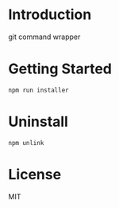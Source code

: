 # Introduction 

git command wrapper

# Getting Started
``npm run installer``

# Uninstall
``npm unlink``

# License

MIT
